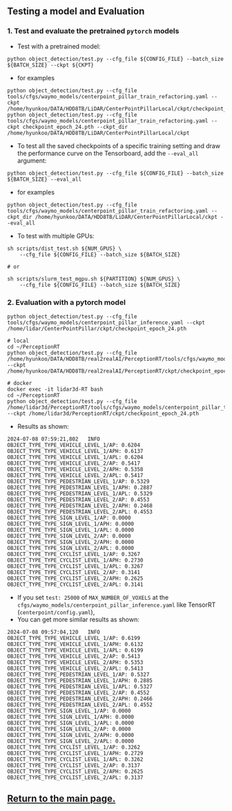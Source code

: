 ## Testing a model and Evaluation

### 1. Test and evaluate the pretrained `pytorch` models
* Test with a pretrained model:
```shell script
python object_detection/test.py --cfg_file ${CONFIG_FILE} --batch_size ${BATCH_SIZE} --ckpt ${CKPT}
```
- for examples
```shell script
python object_detection/test.py --cfg_file tools/cfgs/waymo_models/centerpoint_pillar_train_refactoring.yaml --ckpt /home/hyunkoo/DATA/HDD8TB/LiDAR/CenterPointPillarLocal/ckpt/checkpoint_epoch_24.pth
python object_detection/test.py --cfg_file tools/cfgs/waymo_models/centerpoint_pillar_train_refactoring.yaml --ckpt checkpoint_epoch_24.pth --ckpt_dir /home/hyunkoo/DATA/HDD8TB/LiDAR/CenterPointPillarLocal/ckpt
```

* To test all the saved checkpoints of a specific training setting and draw the performance curve on the Tensorboard, add the `--eval_all` argument:
```shell script
python object_detection/test.py --cfg_file ${CONFIG_FILE} --batch_size ${BATCH_SIZE} --eval_all
```
- for examples
```shell script
python object_detection/test.py --cfg_file tools/cfgs/waymo_models/centerpoint_pillar_train_refactoring.yaml --ckpt_dir /home/hyunkoo/DATA/HDD8TB/LiDAR/CenterPointPillarLocal/ckpt --eval_all
```

* To test with multiple GPUs:
```shell script
sh scripts/dist_test.sh ${NUM_GPUS} \
    --cfg_file ${CONFIG_FILE} --batch_size ${BATCH_SIZE}

# or

sh scripts/slurm_test_mgpu.sh ${PARTITION} ${NUM_GPUS} \
    --cfg_file ${CONFIG_FILE} --batch_size ${BATCH_SIZE}
```

### 2. Evaluation with a pytorch model
``` shell
python object_detection/test.py --cfg_file tools/cfgs/waymo_models/centerpoint_pillar_inference.yaml --ckpt /home/lidar/CenterPointPillar/ckpt/checkpoint_epoch_24.pth

# local
cd ~/PerceptionRT
python object_detection/test.py --cfg_file /home/hyunkoo/DATA/HDD8TB/real2realAI/PerceptionRT/tools/cfgs/waymo_models/centerpoint_pillar_train_refactoring.yaml --ckpt /home/hyunkoo/DATA/HDD8TB/real2realAI/PerceptionRT/ckpt/checkpoint_epoch_24.pth

# docker
docker exec -it lidar3d-RT bash
cd ~/PerceptionRT
python object_detection/test.py --cfg_file /home/lidar3d/PerceptionRT/tools/cfgs/waymo_models/centerpoint_pillar_train_refactoring.yaml --ckpt /home/lidar3d/PerceptionRT/ckpt/checkpoint_epoch_24.pth
```

- Results as shown:
```
2024-07-08 07:59:21,802   INFO  
OBJECT_TYPE_TYPE_VEHICLE_LEVEL_1/AP: 0.6204 
OBJECT_TYPE_TYPE_VEHICLE_LEVEL_1/APH: 0.6137 
OBJECT_TYPE_TYPE_VEHICLE_LEVEL_1/APL: 0.6204 
OBJECT_TYPE_TYPE_VEHICLE_LEVEL_2/AP: 0.5417 
OBJECT_TYPE_TYPE_VEHICLE_LEVEL_2/APH: 0.5358 
OBJECT_TYPE_TYPE_VEHICLE_LEVEL_2/APL: 0.5417 
OBJECT_TYPE_TYPE_PEDESTRIAN_LEVEL_1/AP: 0.5329 
OBJECT_TYPE_TYPE_PEDESTRIAN_LEVEL_1/APH: 0.2887 
OBJECT_TYPE_TYPE_PEDESTRIAN_LEVEL_1/APL: 0.5329 
OBJECT_TYPE_TYPE_PEDESTRIAN_LEVEL_2/AP: 0.4553 
OBJECT_TYPE_TYPE_PEDESTRIAN_LEVEL_2/APH: 0.2468 
OBJECT_TYPE_TYPE_PEDESTRIAN_LEVEL_2/APL: 0.4553 
OBJECT_TYPE_TYPE_SIGN_LEVEL_1/AP: 0.0000 
OBJECT_TYPE_TYPE_SIGN_LEVEL_1/APH: 0.0000 
OBJECT_TYPE_TYPE_SIGN_LEVEL_1/APL: 0.0000 
OBJECT_TYPE_TYPE_SIGN_LEVEL_2/AP: 0.0000 
OBJECT_TYPE_TYPE_SIGN_LEVEL_2/APH: 0.0000 
OBJECT_TYPE_TYPE_SIGN_LEVEL_2/APL: 0.0000 
OBJECT_TYPE_TYPE_CYCLIST_LEVEL_1/AP: 0.3267 
OBJECT_TYPE_TYPE_CYCLIST_LEVEL_1/APH: 0.2730 
OBJECT_TYPE_TYPE_CYCLIST_LEVEL_1/APL: 0.3267 
OBJECT_TYPE_TYPE_CYCLIST_LEVEL_2/AP: 0.3141 
OBJECT_TYPE_TYPE_CYCLIST_LEVEL_2/APH: 0.2625 
OBJECT_TYPE_TYPE_CYCLIST_LEVEL_2/APL: 0.3141 
```
- If you set `test: 25000` of `MAX_NUMBER_OF_VOXELS` at the `cfgs/waymo_models/centerpoint_pillar_inference.yaml` like TensorRT (`centerpoint/config.yaml`),
- You can get more similar results as shown:
```
2024-07-08 09:57:04,120   INFO  
OBJECT_TYPE_TYPE_VEHICLE_LEVEL_1/AP: 0.6199 
OBJECT_TYPE_TYPE_VEHICLE_LEVEL_1/APH: 0.6132 
OBJECT_TYPE_TYPE_VEHICLE_LEVEL_1/APL: 0.6199 
OBJECT_TYPE_TYPE_VEHICLE_LEVEL_2/AP: 0.5413 
OBJECT_TYPE_TYPE_VEHICLE_LEVEL_2/APH: 0.5353 
OBJECT_TYPE_TYPE_VEHICLE_LEVEL_2/APL: 0.5413 
OBJECT_TYPE_TYPE_PEDESTRIAN_LEVEL_1/AP: 0.5327 
OBJECT_TYPE_TYPE_PEDESTRIAN_LEVEL_1/APH: 0.2885 
OBJECT_TYPE_TYPE_PEDESTRIAN_LEVEL_1/APL: 0.5327 
OBJECT_TYPE_TYPE_PEDESTRIAN_LEVEL_2/AP: 0.4552 
OBJECT_TYPE_TYPE_PEDESTRIAN_LEVEL_2/APH: 0.2466 
OBJECT_TYPE_TYPE_PEDESTRIAN_LEVEL_2/APL: 0.4552 
OBJECT_TYPE_TYPE_SIGN_LEVEL_1/AP: 0.0000 
OBJECT_TYPE_TYPE_SIGN_LEVEL_1/APH: 0.0000 
OBJECT_TYPE_TYPE_SIGN_LEVEL_1/APL: 0.0000 
OBJECT_TYPE_TYPE_SIGN_LEVEL_2/AP: 0.0000 
OBJECT_TYPE_TYPE_SIGN_LEVEL_2/APH: 0.0000 
OBJECT_TYPE_TYPE_SIGN_LEVEL_2/APL: 0.0000 
OBJECT_TYPE_TYPE_CYCLIST_LEVEL_1/AP: 0.3262 
OBJECT_TYPE_TYPE_CYCLIST_LEVEL_1/APH: 0.2729 
OBJECT_TYPE_TYPE_CYCLIST_LEVEL_1/APL: 0.3262 
OBJECT_TYPE_TYPE_CYCLIST_LEVEL_2/AP: 0.3137 
OBJECT_TYPE_TYPE_CYCLIST_LEVEL_2/APH: 0.2625 
OBJECT_TYPE_TYPE_CYCLIST_LEVEL_2/APL: 0.3137
```

## [Return to the main page.](../README.md)
